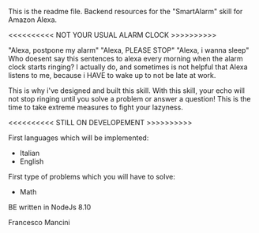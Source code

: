 This is the readme file.
Backend resources for the "SmartAlarm" skill for Amazon Alexa.

<<<<<<<<<< NOT YOUR USUAL ALARM CLOCK >>>>>>>>>>

"Alexa, postpone my alarm"
"Alexa, PLEASE STOP"
"Alexa, i wanna sleep"
Who doesent say this sentences to alexa every morning when the alarm clock starts ringing?
I actually do, and sometimes is not helpful that Alexa listens to me, because i HAVE to wake up
to not be late at work.

This is why i've designed and built this skill.
With this skill, your echo will not stop ringing until you solve a problem or answer a question!
This is the time to take extreme measures to fight your lazyness.

<<<<<<<<<< STILL ON DEVELOPEMENT >>>>>>>>>>

First languages which will be implemented:
- Italian
- English

First type of problems which you will have to solve:
- Math

BE written in NodeJs 8.10

Francesco Mancini
